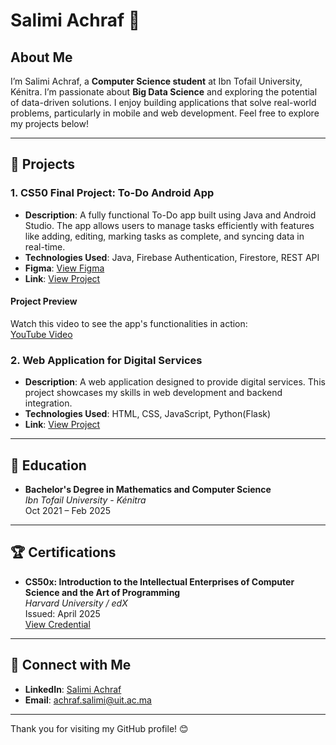 # Salimi Achraf 🚀

## About Me
I’m Salimi Achraf, a **Computer Science student** at Ibn Tofail University, Kénitra. I’m passionate about **Big Data Science** and exploring the potential of data-driven solutions.
I enjoy building applications that solve real-world problems, particularly in mobile and web development. Feel free to explore my projects below!

---

## 🌟 Projects

### 1. **CS50 Final Project: To-Do Android App**
- **Description**: A fully functional To-Do app built using Java and Android Studio. The app allows users to manage tasks efficiently with features like adding, editing, marking tasks as complete, and syncing data in real-time.
- **Technologies Used**: Java, Firebase Authentication, Firestore, REST API
- **Figma**: [View Figma](https://www.figma.com/design/aZiBavP0DtdQIxhugBFp9T/cs50-final-project---TODO--With-AI-?node-id=0-1&t=nmdMRzLt32V1tozP-1)
- **Link**: [View Project](https://github.com/AchrafSL/EdiMyDar)

#### Project Preview
Watch this video to see the app's functionalities in action:  
[YouTube Video](https://www.youtube.com/watch?v=mfIrvP7T0NM)


### 2. **Web Application for Digital Services**
- **Description**: A web application designed to provide digital services. This project showcases my skills in web development and backend integration.
- **Technologies Used**: HTML, CSS, JavaScript, Python(Flask)
- **Link**: [View Project](https://github.com/AchrafSL/PFE-CODE)


---

## 📝 Education
- **Bachelor's Degree in Mathematics and Computer Science**  
  *Ibn Tofail University - Kénitra*  
  Oct 2021 – Feb 2025 

---

## 🏆 Certifications
- **CS50x: Introduction to the Intellectual Enterprises of Computer Science and the Art of Programming**  
  *Harvard University / edX*  
  Issued: April 2025  
  [View Credential](https://certificates.cs50.io/bf4b6e46-fec1-492e-aaed-d75bb59c30b5.pdf?size=letter)  

---

## 🤝 Connect with Me
- **LinkedIn**: [Salimi Achraf](https://www.linkedin.com/in/achraf-salimi-53b0b9229/)  
- **Email**: achraf.salimi@uit.ac.ma

---

Thank you for visiting my GitHub profile! 😊
